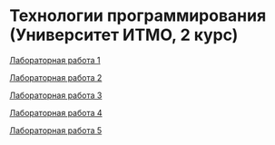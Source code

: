 # Технологии программирования (Университет ИТМО, 2 курс)

[Лабораторная работа 1]()

[Лабораторная работа 2]()

[Лабораторная работа 3]()

[Лабораторная работа 4]()

[Лабораторная работа 5]()
